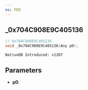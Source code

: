 ```yaml
---
ns: PED
---
```

## _0x704C908E9C405136

```c
// 0x704C908E9C405136
void _0x704C908E9C405136(Any p0);
```

```
NativeDB Introduced: v1207
```

## Parameters
* **p0**:
